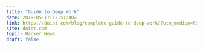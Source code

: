 ```yaml
---
title: "Guide to Deep Work"
date: 2019-05-17T12:51:40Z
link: https://doist.com/blog/complete-guide-to-deep-work/?utm_medium=RSS&utm_source=hune
site: doist.com
topic: Hacker News
draft: false
---
```

